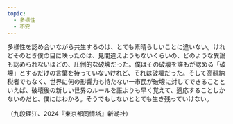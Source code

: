 ```yaml
---
topic:
  - 多様性
  - 不安
---
```

多様性を認め合いながら共生するのは、とても素晴らしいことに違いない。けれどそのとき僕の目に映ったのは、見間違えようもないくらいの、どのような異論も認められないほどの、圧倒的な破壊だった。僕はその破壊を誰もが認める「破壊」とするだけの言葉を持っていないけれど、それは破壊だった。そして高額納税者でもなく、世界に何の影響力も持たない一市民が破壊に対してできることといえば、破壊後の新しい世界のルールを誰よりも早く覚えて、適応することしかないのだと、僕にはわかる。そうでもしないととても生き残っていけない。

（九段理江、2024『東京都同情塔』新潮社）
